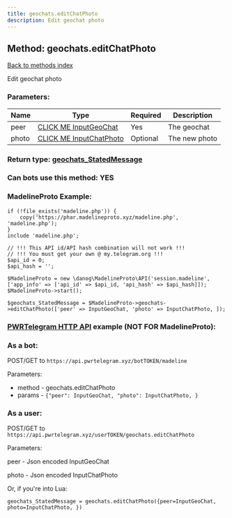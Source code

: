 ```yaml
---
title: geochats.editChatPhoto
description: Edit geochat photo
---
```

## Method: geochats.editChatPhoto  
[Back to methods index](index.md)


Edit geochat photo

### Parameters:

| Name     |    Type       | Required | Description |
|----------|---------------|----------|-------------|
|peer|[CLICK ME InputGeoChat](../types/InputGeoChat.md) | Yes|The geochat|
|photo|[CLICK ME InputChatPhoto](../types/InputChatPhoto.md) | Optional|The new photo|


### Return type: [geochats\_StatedMessage](../types/geochats_StatedMessage.md)

### Can bots use this method: **YES**


### MadelineProto Example:


```
if (!file_exists('madeline.php')) {
    copy('https://phar.madelineproto.xyz/madeline.php', 'madeline.php');
}
include 'madeline.php';

// !!! This API id/API hash combination will not work !!!
// !!! You must get your own @ my.telegram.org !!!
$api_id = 0;
$api_hash = '';

$MadelineProto = new \danog\MadelineProto\API('session.madeline', ['app_info' => ['api_id' => $api_id, 'api_hash' => $api_hash]]);
$MadelineProto->start();

$geochats_StatedMessage = $MadelineProto->geochats->editChatPhoto(['peer' => InputGeoChat, 'photo' => InputChatPhoto, ]);
```

### [PWRTelegram HTTP API](https://pwrtelegram.xyz) example (NOT FOR MadelineProto):

### As a bot:

POST/GET to `https://api.pwrtelegram.xyz/botTOKEN/madeline`

Parameters:

* method - geochats.editChatPhoto
* params - `{"peer": InputGeoChat, "photo": InputChatPhoto, }`



### As a user:

POST/GET to `https://api.pwrtelegram.xyz/userTOKEN/geochats.editChatPhoto`

Parameters:

peer - Json encoded InputGeoChat

photo - Json encoded InputChatPhoto




Or, if you're into Lua:

```
geochats_StatedMessage = geochats.editChatPhoto({peer=InputGeoChat, photo=InputChatPhoto, })
```

